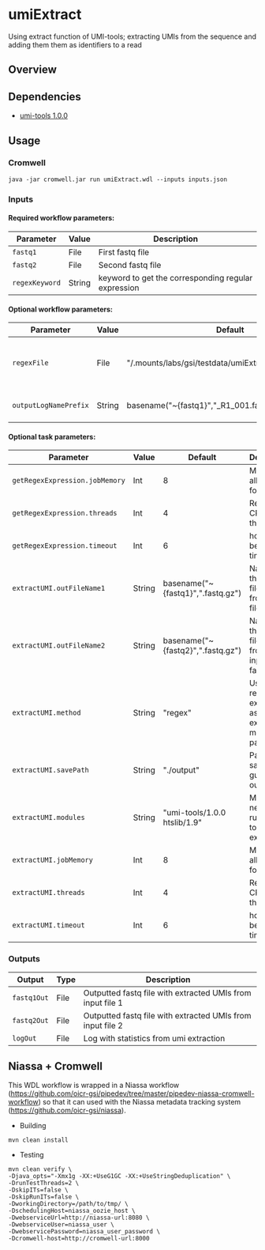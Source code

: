 # umiExtract

Using extract function of UMI-tools; extracting UMIs from the sequence and adding them them as identifiers to a read

## Overview

## Dependencies

* [umi-tools 1.0.0](https://github.com/CGATOxford/UMI-tools)


## Usage

### Cromwell
```
java -jar cromwell.jar run umiExtract.wdl --inputs inputs.json
```

### Inputs

#### Required workflow parameters:
Parameter|Value|Description
---|---|---
`fastq1`|File|First fastq file
`fastq2`|File|Second fastq file
`regexKeyword`|String|keyword to get the corresponding regular expression


#### Optional workflow parameters:
Parameter|Value|Default|Description
---|---|---|---
`regexFile`|File|"/.mounts/labs/gsi/testdata/umiExtract/regex/regex.txt"|The file to parse inside which the regex are
`outputLogNamePrefix`|String|basename("~{fastq1}","_R1_001.fastq.gz")|The name to make the output log


#### Optional task parameters:
Parameter|Value|Default|Description
---|---|---|---
`getRegexExpression.jobMemory`|Int|8|Memory allocated for this job
`getRegexExpression.threads`|Int|4|Requested CPU threads
`getRegexExpression.timeout`|Int|6|hours before task timeout
`extractUMI.outFileName1`|String|basename("~{fastq1}",".fastq.gz")|Name for the output file derived from input file fastq1
`extractUMI.outFileName2`|String|basename("~{fastq2}",".fastq.gz")|Name for the output file derived from the input file fastq2
`extractUMI.method`|String|"regex"|Using a regular expression as the extract method parameter
`extractUMI.savePath`|String|"./output"|Path to save the guppy output
`extractUMI.modules`|String|"umi-tools/1.0.0 htslib/1.9"|Module needed to run UMI-tools extract
`extractUMI.jobMemory`|Int|8|Memory allocated for this job
`extractUMI.threads`|Int|4|Requested CPU threads
`extractUMI.timeout`|Int|6|hours before task timeout


### Outputs

Output | Type | Description
---|---|---
`fastq1Out`|File|Outputted fastq file with extracted UMIs from input file 1
`fastq2Out`|File|Outputted fastq file with extracted UMIs from input file 2
`logOut`|File|Log with statistics from umi extraction


## Niassa + Cromwell

This WDL workflow is wrapped in a Niassa workflow (https://github.com/oicr-gsi/pipedev/tree/master/pipedev-niassa-cromwell-workflow) so that it can used with the Niassa metadata tracking system (https://github.com/oicr-gsi/niassa).

* Building
```
mvn clean install
```

* Testing
```
mvn clean verify \
-Djava_opts="-Xmx1g -XX:+UseG1GC -XX:+UseStringDeduplication" \
-DrunTestThreads=2 \
-DskipITs=false \
-DskipRunITs=false \
-DworkingDirectory=/path/to/tmp/ \
-DschedulingHost=niassa_oozie_host \
-DwebserviceUrl=http://niassa-url:8080 \
-DwebserviceUser=niassa_user \
-DwebservicePassword=niassa_user_password \
-Dcromwell-host=http://cromwell-url:8000
```

